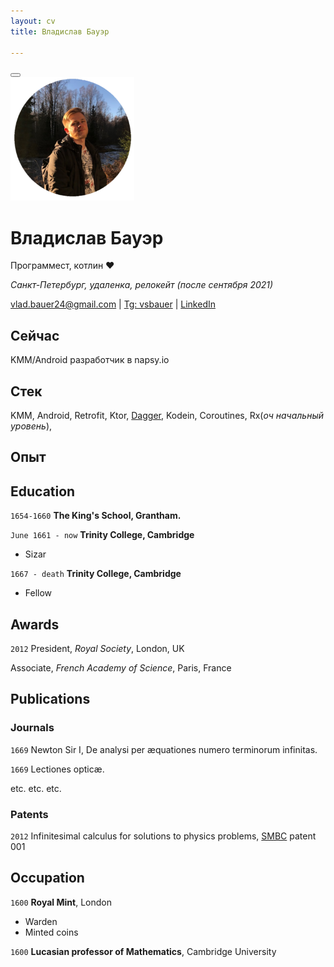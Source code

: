 ```yaml
---
layout: cv
title: Владислав Бауэр

---
```


<div id="print">
    <button class="print-button"><span class="print-icon" onclick="window.print()"></span></button>
</div>


<img src="assets\kakoito-krasavchik.png" style="zoom: 33%;" />

# Владислав Бауэр
Программест, котлин :heart:

_Санкт-Петербург, удаленка, релокейт (после сентября 2021)_

[vlad.bauer24@gmail.com](mailto:vlad.bauer24@gmail.com "Это почта") | [Tg: vsbauer](https://t.me/vsbauer	"Это телега") | [LinkedIn](https://www.linkedin.com/in/vsbauer/	"Это линкедин")



## Сейчас

KMM/Android разработчик в napsy.io

## Стек 

KMM, Android, Retrofit, Ktor, [Dagger](https://github.com/vsbauer/LibraryApp "Мои извращения с ним"), Kodein, Coroutines, Rx(_оч начальный уровень_), 

## Опыт




## Education

`1654-1660`
__The King's School, Grantham.__

`June 1661 - now`
__Trinity College, Cambridge__

- Sizar

`1667 - death`
__Trinity College, Cambridge__

- Fellow



## Awards

`2012`
President, *Royal Society*, London, UK

Associate, *French Academy of Science*, Paris, France



## Publications

<!-- A list is also available [online](http://scholar.google.co.uk/citations?user=LTOTl0YAAAAJ) -->

### Journals

`1669`
Newton Sir I, De analysi per æquationes numero terminorum infinitas. 

`1669`
Lectiones opticæ.

etc. etc. etc.

### Patents

`2012`
Infinitesimal calculus for solutions to physics problems, [SMBC](http://www.techdirt.com/articles/20121011/09312820678/if-patents-had-been-around-time-newton.shtml) patent 001


## Occupation

`1600`
__Royal Mint__, London

- Warden
- Minted coins

`1600`
__Lucasian professor of Mathematics__, Cambridge University



<!-- ### Footer

Last updated: May 2013 -->


